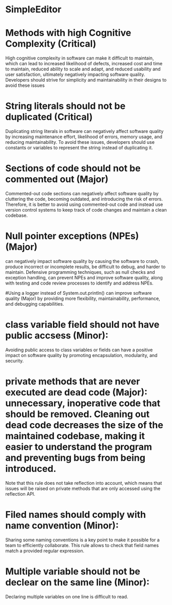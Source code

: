 # SimpleEditor

# Methods with high Cognitive Complexity (Critical)
High cognitive complexity in software can make it difficult to maintain, which can lead to increased likelihood of defects, increased cost and time to maintain, reduced ability to scale and adapt, and reduced usability and user satisfaction, ultimately negatively impacting software quality. Developers should strive for simplicity and maintainability in their designs to avoid these issues

# String literals should not be duplicated (Critical)
Duplicating string literals in software can negatively affect software quality by increasing maintenance effort, likelihood of errors, memory usage, and reducing maintainability. To avoid these issues, developers should use constants or variables to represent the string instead of duplicating it.

# Sections of code should not be commented out  (Major)
Commented-out code sections can negatively affect software quality by cluttering the code, becoming outdated, and introducing the risk of errors. Therefore, it is better to avoid using commented-out code and instead use version control systems to keep track of code changes and maintain a clean codebase.

# Null pointer exceptions (NPEs)  (Major)
can negatively impact software quality by causing the software to crash, produce incorrect or incomplete results, be difficult to debug, and harder to maintain. Defensive programming techniques, such as null checks and exception handling, can prevent NPEs and improve software quality, along with testing and code review processes to identify and address NPEs.

#Using a logger instead of System.out.println() can improve software quality  (Major)
by providing more flexibility, maintainability, performance, and debugging capabilities.
 
 # class variable  field should  not have public accsess (Minor):
 Avoiding public access to class variables or fields can have a positive impact on software quality by promoting encapsulation, modularity, and security.

# private methods that are never executed are dead code (Major): unnecessary, inoperative code that should be removed. Cleaning out dead code decreases the size of the maintained codebase, making it easier to understand the program and preventing bugs from being introduced.
Note that this rule does not take reflection into account, which means that issues will be raised on private methods that are only accessed using the reflection API.

# Filed names should comply with name convention (Minor):
Sharing some naming conventions is a key point to make it possible for a team to efficiently collaborate. This rule allows to check that field names match a provided regular expression.


# Multiple variable should not be declear on the same line (Minor):
  Declaring multiple variables on one line is difficult to read.

